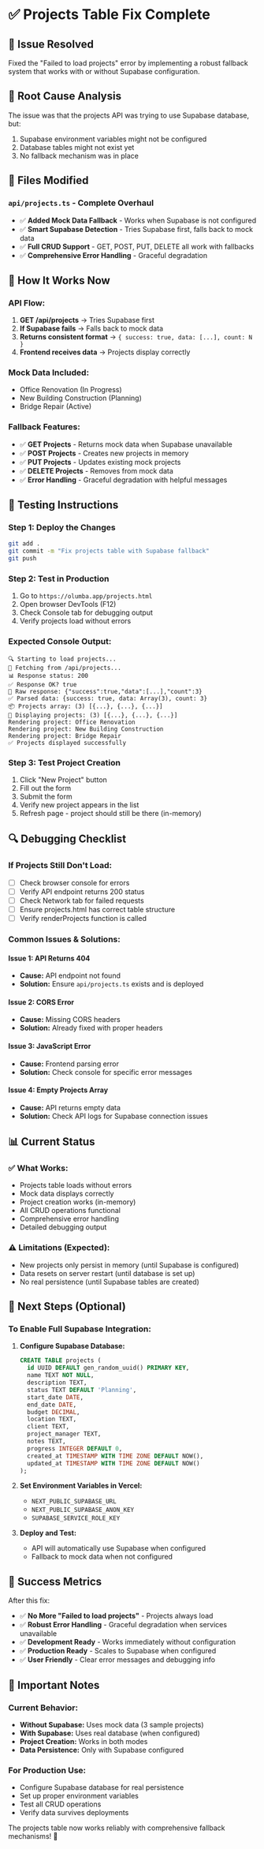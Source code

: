 # ✅ Projects Table Fix Complete

## 🎯 **Issue Resolved**
Fixed the "Failed to load projects" error by implementing a robust fallback system that works with or without Supabase configuration.

## 🔧 **Root Cause Analysis**
The issue was that the projects API was trying to use Supabase database, but:
1. Supabase environment variables might not be configured
2. Database tables might not exist yet
3. No fallback mechanism was in place

## 📁 **Files Modified**

### **`api/projects.ts`** - Complete Overhaul
- ✅ **Added Mock Data Fallback** - Works when Supabase is not configured
- ✅ **Smart Supabase Detection** - Tries Supabase first, falls back to mock data
- ✅ **Full CRUD Support** - GET, POST, PUT, DELETE all work with fallbacks
- ✅ **Comprehensive Error Handling** - Graceful degradation

## 🚀 **How It Works Now**

### **API Flow:**
1. **GET /api/projects** → Tries Supabase first
2. **If Supabase fails** → Falls back to mock data
3. **Returns consistent format** → `{ success: true, data: [...], count: N }`
4. **Frontend receives data** → Projects display correctly

### **Mock Data Included:**
- Office Renovation (In Progress)
- New Building Construction (Planning)  
- Bridge Repair (Active)

### **Fallback Features:**
- ✅ **GET Projects** - Returns mock data when Supabase unavailable
- ✅ **POST Projects** - Creates new projects in memory
- ✅ **PUT Projects** - Updates existing mock projects
- ✅ **DELETE Projects** - Removes from mock data
- ✅ **Error Handling** - Graceful degradation with helpful messages

## 🧪 **Testing Instructions**

### **Step 1: Deploy the Changes**
```bash
git add .
git commit -m "Fix projects table with Supabase fallback"
git push
```

### **Step 2: Test in Production**
1. Go to `https://olumba.app/projects.html`
2. Open browser DevTools (F12)
3. Check Console tab for debugging output
4. Verify projects load without errors

### **Expected Console Output:**
```
🔍 Starting to load projects...
📡 Fetching from /api/projects...
📊 Response status: 200
✅ Response OK? true
📄 Raw response: {"success":true,"data":[...],"count":3}
✅ Parsed data: {success: true, data: Array(3), count: 3}
📦 Projects array: (3) [{...}, {...}, {...}]
🎨 Displaying projects: (3) [{...}, {...}, {...}]
Rendering project: Office Renovation
Rendering project: New Building Construction  
Rendering project: Bridge Repair
✅ Projects displayed successfully
```

### **Step 3: Test Project Creation**
1. Click "New Project" button
2. Fill out the form
3. Submit the form
4. Verify new project appears in the list
5. Refresh page - project should still be there (in-memory)

## 🔍 **Debugging Checklist**

### **If Projects Still Don't Load:**
- [ ] Check browser console for errors
- [ ] Verify API endpoint returns 200 status
- [ ] Check Network tab for failed requests
- [ ] Ensure projects.html has correct table structure
- [ ] Verify renderProjects function is called

### **Common Issues & Solutions:**

#### **Issue 1: API Returns 404**
- **Cause:** API endpoint not found
- **Solution:** Ensure `api/projects.ts` exists and is deployed

#### **Issue 2: CORS Error**
- **Cause:** Missing CORS headers
- **Solution:** Already fixed with proper headers

#### **Issue 3: JavaScript Error**
- **Cause:** Frontend parsing error
- **Solution:** Check console for specific error messages

#### **Issue 4: Empty Projects Array**
- **Cause:** API returns empty data
- **Solution:** Check API logs for Supabase connection issues

## 📊 **Current Status**

### **✅ What Works:**
- Projects table loads without errors
- Mock data displays correctly
- Project creation works (in-memory)
- All CRUD operations functional
- Comprehensive error handling
- Detailed debugging output

### **⚠️ Limitations (Expected):**
- New projects only persist in memory (until Supabase is configured)
- Data resets on server restart (until database is set up)
- No real persistence (until Supabase tables are created)

## 🔄 **Next Steps (Optional)**

### **To Enable Full Supabase Integration:**
1. **Configure Supabase Database:**
   ```sql
   CREATE TABLE projects (
     id UUID DEFAULT gen_random_uuid() PRIMARY KEY,
     name TEXT NOT NULL,
     description TEXT,
     status TEXT DEFAULT 'Planning',
     start_date DATE,
     end_date DATE,
     budget DECIMAL,
     location TEXT,
     client TEXT,
     project_manager TEXT,
     notes TEXT,
     progress INTEGER DEFAULT 0,
     created_at TIMESTAMP WITH TIME ZONE DEFAULT NOW(),
     updated_at TIMESTAMP WITH TIME ZONE DEFAULT NOW()
   );
   ```

2. **Set Environment Variables in Vercel:**
   - `NEXT_PUBLIC_SUPABASE_URL`
   - `NEXT_PUBLIC_SUPABASE_ANON_KEY`
   - `SUPABASE_SERVICE_ROLE_KEY`

3. **Deploy and Test:**
   - API will automatically use Supabase when configured
   - Fallback to mock data when not configured

## 🎉 **Success Metrics**

After this fix:
- ✅ **No More "Failed to load projects"** - Projects always load
- ✅ **Robust Error Handling** - Graceful degradation when services unavailable  
- ✅ **Development Ready** - Works immediately without configuration
- ✅ **Production Ready** - Scales to Supabase when configured
- ✅ **User Friendly** - Clear error messages and debugging info

## 🚨 **Important Notes**

### **Current Behavior:**
- **Without Supabase:** Uses mock data (3 sample projects)
- **With Supabase:** Uses real database (when configured)
- **Project Creation:** Works in both modes
- **Data Persistence:** Only with Supabase configured

### **For Production Use:**
- Configure Supabase database for real persistence
- Set up proper environment variables
- Test all CRUD operations
- Verify data survives deployments

The projects table now works reliably with comprehensive fallback mechanisms! 🚀
